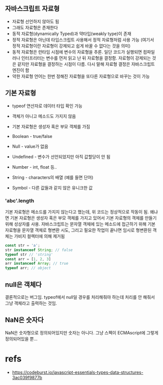 자바스크립트 자료형
---

* 자료형 선언하지 않아도 됨
* 그래도 자료형은 존재한다
* 동적 자료형(dynamically Typed)과 약타입(weakly type)이 존재
* 정적 자료형은 아닌데 타입스크립트 사용해서 정적 자료형처럼 사용 가능 (여기서 정적 자료형이란 자료형이 강제되고 쉽게 바꿀 수 없다는 것을 의미)
* 동적 자료형은 런타임 시점에 변수의 자료형을 추론. 일단 코드가 실행되면 컴파일러나 인터프리터는 변수를 먼저 읽고 난 뒤 자료형을 결정함. 자료형이 강제되는 것은 같지만 자료형을 결정하는 시점이 다름. 다시 말해 자료형 결정은 자바스크립트 엔진이 함
* 약한 자료형 언어는 한번 정해진 자료형을 또다른 자료형으로 바꾸는 것이 가능

## 기본 자료형

* typeof 연산자로 데이터 타입 확인 가능
* 객체가 아니고 메소드도 가지지 않음
* 기본 자료형은 생성자 혹은 부모 객체를 가짐

* Boolean - true/false
* Null - value가 없음
* Undefined - 변수가 선언되었지만 아직 값할당이 안 됨
* Number - int, float 등..
* String - characters의 배열 (예를 들면 단어)
* Symbol - 다른 값들과 같지 않은 유니크한 값

### 'abc'.length
기본 자료형은 메소드를 가지지 않는다고 했는데, 위 코드는 정상적으로 작동이 됨. 왜냐면 기본 자료형은 생성자 혹은 부모 객체를 가지고 있어서 기본 자료형의 객체를 만들기 위해 성상자를 사용. 자바스크립트는 문자열 객체에 있는 메소드에 접근하기 위해 기본 자료형을 문자열 객체로 형변환 시도, 그리고 필요한 작업이 끝나면 임시로 형변환된 객체는 가비지 컬렉터에 의해 제거됨

```javascript
const str = 'a';
str instanceof String; // false
typeof str // 'string'
const arr = [1, 2, 3]
arr instanceof Array; // true
typeof arr; // object
```

## null은 객체다
결론적으로는 버그임. typeof에서 null일 경우를 처리해줘야 하는데 처리를 안 해줘서 그냥 객체라고 출력하는 것임. 

## NaN은 숫자다
NaN은 숫자형으로 정의되어있지만 숫자는 아니다. 그냥 스펙이 ECMAscript에 그렇게 정의되어있을 뿐...

# refs
* https://codeburst.io/javascript-essentials-types-data-structures-3ac039f9877b
